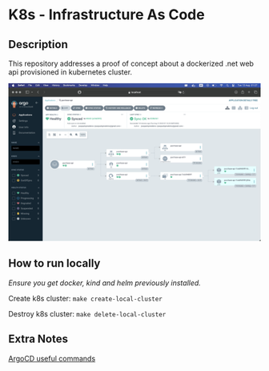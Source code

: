 # K8s - Infrastructure As Code

## Description
This repository addresses a proof of concept about a dockerized .net web api provisioned in kubernetes cluster.

<img src="./docs/argo/Screenshot 2024-08-13 at 01.27.38.png">

## How to run locally
_Ensure you get docker, kind and helm previously installed._

Create k8s cluster: `make create-local-cluster`

Destroy k8s cluster: `make delete-local-cluster`

## Extra Notes
[ArgoCD useful commands](./docs/argo)